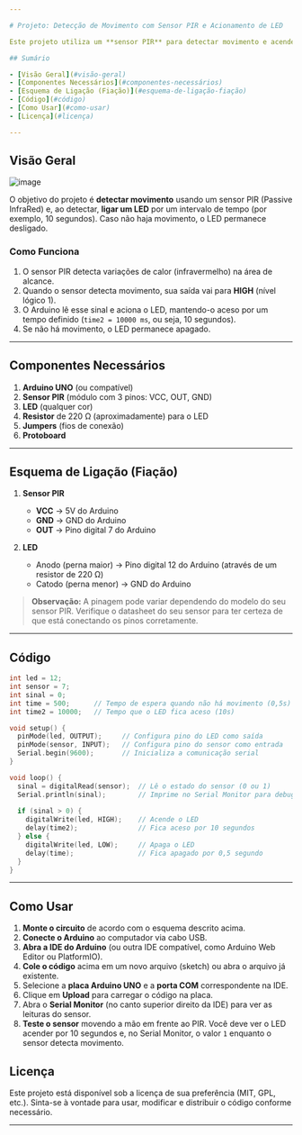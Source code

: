 ```yaml
---

# Projeto: Detecção de Movimento com Sensor PIR e Acionamento de LED

Este projeto utiliza um **sensor PIR** para detectar movimento e acender um **LED** por um período de tempo determinado quando o sensor é acionado. Ele também faz uso da comunicação serial para depurar o estado do sensor.

## Sumário

- [Visão Geral](#visão-geral)
- [Componentes Necessários](#componentes-necessários)
- [Esquema de Ligação (Fiação)](#esquema-de-ligação-fiação)
- [Código](#código)
- [Como Usar](#como-usar)
- [Licença](#licença)

---
```


## Visão Geral

![image](https://github.com/user-attachments/assets/134970f0-25cc-4838-ae2a-ea17c72c8aab)

O objetivo do projeto é **detectar movimento** usando um sensor PIR (Passive InfraRed) e, ao detectar, **ligar um LED** por um intervalo de tempo (por exemplo, 10 segundos). Caso não haja movimento, o LED permanece desligado.

### Como Funciona

1. O sensor PIR detecta variações de calor (infravermelho) na área de alcance.  
2. Quando o sensor detecta movimento, sua saída vai para **HIGH** (nível lógico 1).  
3. O Arduino lê esse sinal e aciona o LED, mantendo-o aceso por um tempo definido (`time2 = 10000 ms`, ou seja, 10 segundos).  
4. Se não há movimento, o LED permanece apagado.

---

## Componentes Necessários

1. **Arduino UNO** (ou compatível)  
2. **Sensor PIR** (módulo com 3 pinos: VCC, OUT, GND)  
3. **LED** (qualquer cor)  
4. **Resistor** de 220 Ω (aproximadamente) para o LED  
5. **Jumpers** (fios de conexão)  
6. **Protoboard**  

---

## Esquema de Ligação (Fiação)

1. **Sensor PIR**  
   - **VCC** → 5V do Arduino  
   - **GND** → GND do Arduino  
   - **OUT** → Pino digital 7 do Arduino  

2. **LED**  
   - Anodo (perna maior) → Pino digital 12 do Arduino (através de um resistor de 220 Ω)  
   - Catodo (perna menor) → GND do Arduino  

> **Observação:** A pinagem pode variar dependendo do modelo do seu sensor PIR. Verifique o datasheet do seu sensor para ter certeza de que está conectando os pinos corretamente.

---

## Código

```cpp
int led = 12;
int sensor = 7;
int sinal = 0;
int time = 500;      // Tempo de espera quando não há movimento (0,5s)
int time2 = 10000;   // Tempo que o LED fica aceso (10s)

void setup() {
  pinMode(led, OUTPUT);     // Configura pino do LED como saída
  pinMode(sensor, INPUT);   // Configura pino do sensor como entrada
  Serial.begin(9600);       // Inicializa a comunicação serial
}

void loop() {   
  sinal = digitalRead(sensor);  // Lê o estado do sensor (0 ou 1)
  Serial.println(sinal);        // Imprime no Serial Monitor para debug
  
  if (sinal > 0) {
    digitalWrite(led, HIGH);    // Acende o LED
    delay(time2);               // Fica aceso por 10 segundos
  } else {
    digitalWrite(led, LOW);     // Apaga o LED
    delay(time);                // Fica apagado por 0,5 segundo
  }
}
```

---

## Como Usar

1. **Monte o circuito** de acordo com o esquema descrito acima.  
2. **Conecte o Arduino** ao computador via cabo USB.  
3. **Abra a IDE do Arduino** (ou outra IDE compatível, como Arduino Web Editor ou PlatformIO).  
4. **Cole o código** acima em um novo arquivo (sketch) ou abra o arquivo já existente.  
5. Selecione a **placa Arduino UNO** e a **porta COM** correspondente na IDE.  
6. Clique em **Upload** para carregar o código na placa.  
7. Abra o **Serial Monitor** (no canto superior direito da IDE) para ver as leituras do sensor.  
8. **Teste o sensor** movendo a mão em frente ao PIR. Você deve ver o LED acender por 10 segundos e, no Serial Monitor, o valor `1` enquanto o sensor detecta movimento.

## Licença

Este projeto está disponível sob a licença de sua preferência (MIT, GPL, etc.). Sinta-se à vontade para usar, modificar e distribuir o código conforme necessário.

--- 
